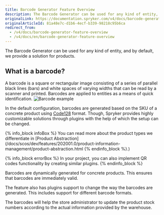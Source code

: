 ```yaml
---
title: Barcode Generator Feature Overview
description: The Barcode Generator can be used for any kind of entity, and by default, we provide a solution for products.
originalLink: https://documentation.spryker.com/v4/docs/barcode-generator-feature-overview
originalArticleId: 81a48e7c-d1b6-4ecf-b339-98218c95b6ca
redirect_from:
  - /v4/docs/barcode-generator-feature-overview
  - /v4/docs/en/barcode-generator-feature-overview
---
```


The Barcode Generator can be used for any kind of entity, and by default, we provide a solution for products.

## What is a barcode?

A barcode is a square or rectangular image consisting of a series of parallel black lines (bars) and white spaces of varying widths that can be read by a scanner and printed. Barcodes are applied to entities as a means of quick identification.
![Barcode example](https://spryker.s3.eu-central-1.amazonaws.com/docs/Features/Product+Management/Barcode+Generator/Barcode+Generator+Feature+Overview/barcode.png) 

In the default configuration, barcodes are generated based on the SKU of a concrete product using [Code128](https://en.wikipedia.org/wiki/Code_128) format. Though, Spryker provides highly customizable solutions through plugins with the help of which the setup can be changed.

{% info_block infoBox %}
You can read more about the product types we differentiate in [Product Abstraction](/docs/scos/dev/features/202001.0/product-information-management/product-abstraction.html
{% endinfo_block %}.)

{% info_block errorBox %}
In your project, you can also implement QR codes functionality by creating similar plugins.
{% endinfo_block %}

Barcodes are dynamically generated for concrete products. This ensures that barcodes are immediately valid.

The feature also has plugins support to change the way the barcodes are generated. This includes support for different barcode formats.

The barcodes will help the store administrator to update the product stock numbers according to the actual information provided by the warehouse.

<!-- Last review date: Oct, 26-- by Vitaliy Kirichenko, Oksana Karasyova -->
